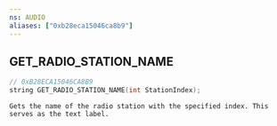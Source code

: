 ```yaml
---
ns: AUDIO
aliases: ["0xb28eca15046ca8b9"]
---
```

## GET_RADIO_STATION_NAME

```c
// 0xB28ECA15046CA8B9
string GET_RADIO_STATION_NAME(int StationIndex);
```

```
Gets the name of the radio station with the specified index. This serves as the text label.
```
